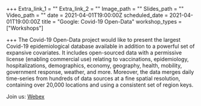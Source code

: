 +++
Extra_link_1 = ""
Extra_link_2 = ""
Image_path = ""
Slides_path = ""
Video_path = ""
date = 2021-04-01T19:00:00Z
scheduled_date = 2021-04-01T19:00:00Z
title = "Google: Covid-19 Open-Data"
workshop_types = ["Workshops"]

+++
The Covid-19 Open-Data project would like to present the largest Covid-19 epidemiological database available in addition to a powerful set of expansive covariates. It includes open-sourced data with a permissive license (enabling commercial use) relating to vaccinations, epidemiology, hospitalizations, demographics, economy, geography, health, mobility, government response, weather, and more. Moreover, the data merges daily time-series from hundreds of data sources at a fine spatial resolution, containing over 20,000 locations and using a consistent set of region keys.

Join us: [Webex](DataPartnershipWebEx)